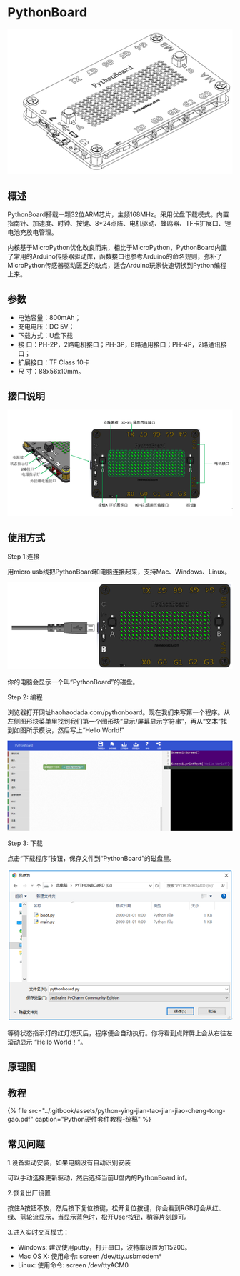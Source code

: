 # PythonBoard

![](../.gitbook/assets/a.PNG)

## 概述

PythonBoard搭载一颗32位ARM芯片，主频168MHz。采用优盘下载模式。内置指南针、加速度、时钟、按键、8\*24点阵、电机驱动、蜂鸣器、TF卡扩展口、锂电池充放电管理。

内核基于MicroPython优化改良而来，相比于MicroPython，PythonBoard内置了常用的Arduino传感器驱动库，函数接口也参考Arduino的命名规则，弥补了MicroPython传感器驱动匮乏的缺点，适合Arduino玩家快速切换到Python编程上来。

## 参数

* 电池容量：800mAh；
* 充电电压：DC 5V；
* 下载方式：U盘下载
* 接        口：PH-2P，2路电机接口；PH-3P，8路通用接口；PH-4P，2路通讯接口；
* 扩展接口：TF Class 10卡
* 尺        寸：88x56x10mm。

## 接口说明

![](../.gitbook/assets/b.PNG)

## 使用方式

Step 1:连接

用micro usb线把PythonBoard和电脑连接起来，支持Mac、Windows、Linux。

![](../.gitbook/assets/c.PNG)

你的电脑会显示一个叫“PythonBoard”的磁盘。

Step 2: 编程

浏览器打开网址haohaodada.com/pythonboard。现在我们来写第一个程序。从左侧图形块菜单里找到我们第一个图形块“显示/屏幕显示字符串”，再从“文本”找到如图所示模块，然后写上“Hello World!”

![](../.gitbook/assets/10-python-1%20%281%29.png)

Step 3: 下载

点击“下载程序”按钮，保存文件到“PythonBoard”的磁盘里。

![](../.gitbook/assets/e.PNG)

等待状态指示灯的红灯熄灭后，程序便会自动执行。你将看到点阵屏上会从右往左滚动显示 “Hello World！”。

## 原理图

## 教程

{% file src="../.gitbook/assets/python-ying-jian-tao-jian-jiao-cheng-tong-gao.pdf" caption="Python硬件套件教程-统稿" %}

## 常见问题

1.设备驱动安装，如果电脑没有自动识别安装

可以手动选择更新驱动，然后选择当前U盘内的PythonBoard.inf。

2.恢复出厂设置

按住A按钮不放，然后按下复位按键，松开复位按键，你会看到RGB灯会从红、绿、蓝轮流显示，当显示蓝色时，松开User按钮，稍等片刻即可。

3.进入实时交互模式：

* Windows: 建议使用putty，打开串口，波特率设置为115200。
* Mac OS X: 使用命令: screen /dev/tty.usbmodem\*
* Linux: 使用命令: screen /dev/ttyACM0

